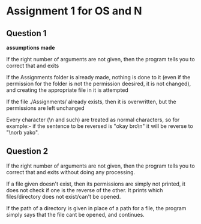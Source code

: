 # Assignment 1 for OS and N

## Question 1
**assumptions made**

If the right number of arguments are not given, then the program tells you to correct that and exits

If the Assignments folder is already made, nothing is done to it (even if the permission for the folder is not the permission deesired, it is not changed), and creating the appropriate file in it is attempted

If the file ./Assignments/<filename> already exists, then it is overwritten, but the permissions are left unchanged

Every character (\n and such) are treated as normal characters, so for example:-
if the sentence to be reversed is "okay bro\n"
it will be reverse to "\norb yako".


## Question 2
If the right number of arguments are not given, then the program tells you to correct that and exits without doing any processing.

If a file given doesn't exist, then its permissions are simply not printed, it does not check if one is the reverse of the other.
It prints which files/directory does not exist/can't be opened.

If the path of a directory is given in place of a path for a file, the program simply says that the file cant be opened, and continues.